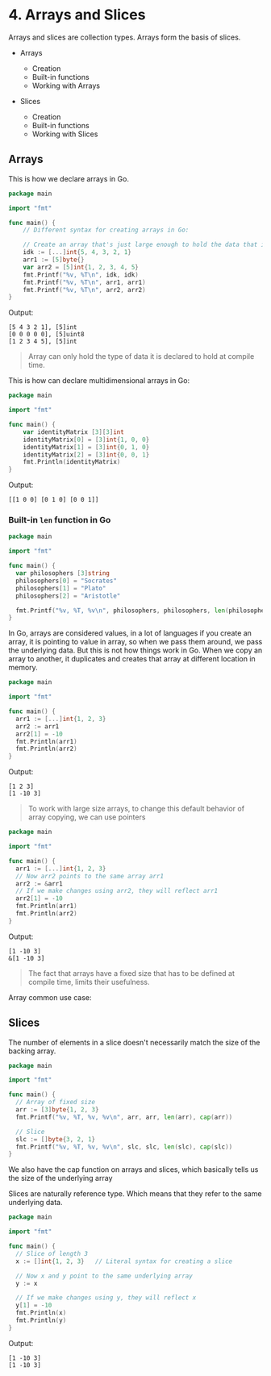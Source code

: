 # 4. Arrays and Slices

Arrays and slices are collection types. Arrays form the basis of slices.

- Arrays
  - Creation
  - Built-in functions
  - Working with Arrays

- Slices
    - Creation
    - Built-in functions
    - Working with Slices

## Arrays

This is how we declare arrays in Go.

```go
package main

import "fmt"

func main() {
	// Different syntax for creating arrays in Go:

	// Create an array that's just large enough to hold the data that is passed
	idk := [...]int{5, 4, 3, 2, 1}
	arr1 := [5]byte{}
	var arr2 = [5]int{1, 2, 3, 4, 5}
	fmt.Printf("%v, %T\n", idk, idk)
	fmt.Printf("%v, %T\n", arr1, arr1)
	fmt.Printf("%v, %T\n", arr2, arr2)
}
```

Output:

```
[5 4 3 2 1], [5]int
[0 0 0 0 0], [5]uint8
[1 2 3 4 5], [5]int
```

> Array can only hold the type of data it is declared to hold at compile time.

This is how can declare multidimensional arrays in Go:

```go
package main

import "fmt"

func main() {
	var identityMatrix [3][3]int
	identityMatrix[0] = [3]int{1, 0, 0}
	identityMatrix[1] = [3]int{0, 1, 0}
	identityMatrix[2] = [3]int{0, 0, 1}
	fmt.Println(identityMatrix)
}
```

Output:

```
[[1 0 0] [0 1 0] [0 0 1]]
```

### Built-in `len` function in Go

```go
package main

import "fmt"

func main() {
  var philosophers [3]string
  philosophers[0] = "Socrates"
  philosophers[1] = "Plato"
  philosophers[2] = "Aristotle"

  fmt.Printf("%v, %T, %v\n", philosophers, philosophers, len(philosophers))
}
```

In Go, arrays are considered values, in a lot of languages if you create an array, it is pointing to
value in array, so when we pass them around, we pass the underlying data. But this is not how things work in Go.
When we copy an array to another, it duplicates and creates that array at different location in memory.

```go
package main

import "fmt"

func main() {
  arr1 := [...]int{1, 2, 3}
  arr2 := arr1
  arr2[1] = -10
  fmt.Println(arr1)
  fmt.Println(arr2)
}
```

Output:

```
[1 2 3]
[1 -10 3]
```

> To work with large size arrays, to change this default behavior of array copying, we can use pointers

```go
package main

import "fmt"

func main() {
  arr1 := [...]int{1, 2, 3}
  // Now arr2 points to the same array arr1
  arr2 := &arr1
  // If we make changes using arr2, they will reflect arr1
  arr2[1] = -10
  fmt.Println(arr1)
  fmt.Println(arr2)
}
```

Output:

```
[1 -10 3]
&[1 -10 3]
```

> The fact that arrays have a fixed size that has to be defined at compile time, limits their usefulness.

Array common use case:

## Slices

The number of elements in a slice doesn't necessarily match the size of the backing array.

```go
package main

import "fmt"

func main() {
  // Array of fixed size
  arr := [3]byte{1, 2, 3}
  fmt.Printf("%v, %T, %v, %v\n", arr, arr, len(arr), cap(arr))

  // Slice
  slc := []byte{3, 2, 1}
  fmt.Printf("%v, %T, %v, %v\n", slc, slc, len(slc), cap(slc))
}
```

We also have the cap function on arrays and slices, which basically tells us the size of the underlying array


Slices are naturally reference type. Which means that they refer to the same underlying data.

```go
package main

import "fmt"

func main() {
  // Slice of length 3
  x := []int{1, 2, 3}   // Literal syntax for creating a slice	

  // Now x and y point to the same underlying array
  y := x

  // If we make changes using y, they will reflect x
  y[1] = -10
  fmt.Println(x)
  fmt.Println(y)
}
```

Output:

```
[1 -10 3]
[1 -10 3]
```
